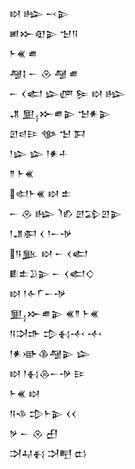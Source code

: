 <div class='block'>
<div class='line'>𒊭 𒈗 𒁁𒉌</div>
<div class='line'>𒅖𒁍𒊏𒉌 𒈠𒀀</div>
<div class='line'>𒈨𒌍 𒌑</div>
<div class='line'>𒆷𒋙 𒀸 𒊮 𒆷 𒌑</div>
<div class='line'>𒀸 𒌋𒅗 𒇽𒂇 𒌉 𒊭 𒈗</div>
<div class='line'>𒂗 𒅅𒁍𒌑𒉌 𒈠𒀭𒉌</div>
<div class='line'>𒇻𒁀𒄿 𒀲 𒈠 𒁕</div>
<div class='line'>𒁹𒇽 𒇽 𒁹𒀭𒈦</div>
<div class='line'>𒈫 𒈨𒌍</div>
<div class='line'>𒊕𒈨𒌍 𒊭 𒉺</div>
<div class='line'>𒀸 𒊮 𒈗 𒇺𒁓 𒇻𒁉𒇻𒉌</div>
<div class='line'>𒁹𒂗𒀳 𒌋 𒁹𒀸𒋩</div>
<div class='line'>𒀀𒆥 𒊭 𒀸 𒌋𒅗</div>
<div class='line'>𒀾𒉺𒊒𒉌 𒀸 𒌋𒅗𒄭</div>
<div class='line'>𒊭 𒁹𒅆𒇲𒀸𒋩</div>
<div class='line'>𒅅𒁍𒌑𒉌 𒌍𒈫 𒈨𒌍</div>
<div class='line'>𒀀𒋫𒈥 𒄠𒈬𒋾 𒋾</div>
<div class='line'>𒁹𒀭𒀝𒆠𒆷𒉌 𒇽</div>
<div class='line'>𒊭 𒁹𒈬𒁲𒀸𒋩 𒄿</div>
<div class='line'>𒈨𒌍 𒊭</div>
<div class='line'>𒀀𒈾 𒄠𒈨𒉌 𒌋𒌋</div>
<div class='line'>𒃻 𒀸 𒊮 𒌷</div>
<div class='line'>𒋫𒄷𒈬 𒋫𒋃 𒆗</div>
</div>